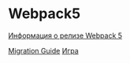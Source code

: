 # Webpack5

[Информация о релизе Webpack 5](https://webpack.js.org/blog/2020-10-10-webpack-5-release/)

[Migration Guide](https://webpack.js.org/migrate/5/)
[Игра](https://github.com/Natlia82/LessonEventHandling/tree/master/src/index.html)
